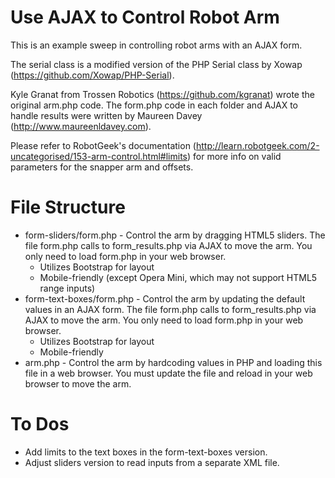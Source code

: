 Use AJAX to Control Robot Arm
=============

This is an example sweep in controlling robot arms with an AJAX form.

The serial class is a modified version of the PHP Serial class by Xowap (https://github.com/Xowap/PHP-Serial).

Kyle Granat from Trossen Robotics (https://github.com/kgranat) wrote the original arm.php code.  The form.php code in each folder and AJAX to handle results were written by Maureen Davey (http://www.maureenldavey.com).

Please refer to RobotGeek's documentation (http://learn.robotgeek.com/2-uncategorised/153-arm-control.html#limits) for more info on valid parameters for the snapper arm and offsets.


File Structure
====
* form-sliders/form.php - Control the arm by dragging HTML5 sliders.  The file form.php calls to form_results.php via AJAX to move the arm.  You only need to load form.php in your web browser.  
  * Utilizes Bootstrap for layout
  * Mobile-friendly (except Opera Mini, which may not support HTML5 range inputs)
* form-text-boxes/form.php - Control the arm by updating the default values in an AJAX form.  The file form.php calls to form_results.php via AJAX to move the arm.  You only need to load form.php in your web browser.
  * Utilizes Bootstrap for layout
  * Mobile-friendly
* arm.php - Control the arm by hardcoding values in PHP and loading this file in a web browser.  You must update the file and reload in your web browser to move the arm.

To Dos
====
* Add limits to the text boxes in the form-text-boxes version.
* Adjust sliders version to read inputs from a separate XML file.
